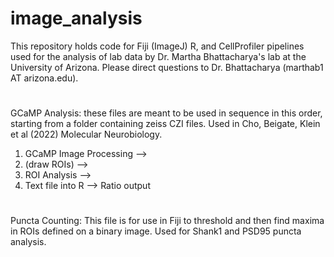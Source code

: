 # image_analysis
This repository holds code for Fiji (ImageJ) R, and CellProfiler pipelines used for the analysis of lab data by Dr. Martha Bhattacharya's lab at the University of Arizona. Please direct questions to Dr. Bhattacharya (marthab1 AT arizona.edu).
#
GCaMP Analysis: these files are meant to be used in sequence in this order, starting from a folder containing zeiss CZI files. Used in Cho, Beigate, Klein et al (2022) Molecular Neurobiology.

1) GCaMP Image Processing --> 
2) (draw ROIs) --> 
3) ROI Analysis --> 
4) Text file into R --> Ratio output

#

Puncta Counting: This file is for use in Fiji to threshold and then find maxima in ROIs defined on a binary image. Used for Shank1 and PSD95 puncta analysis.
